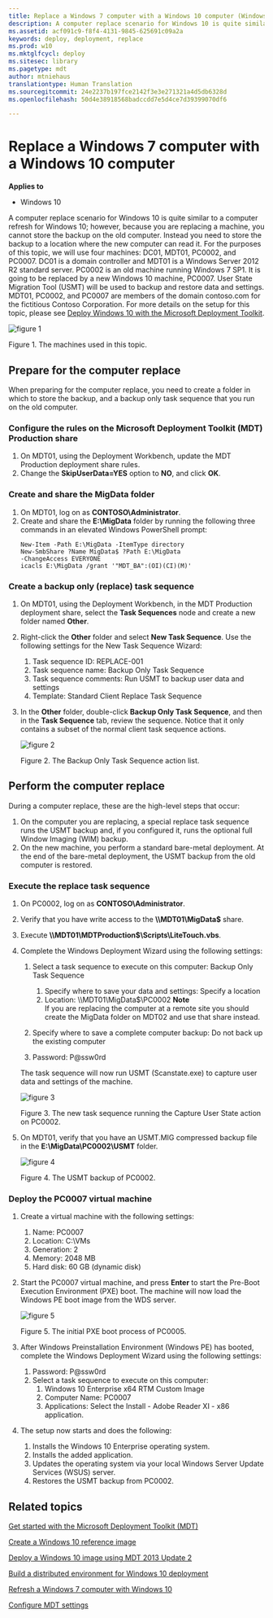 ```yaml
---
title: Replace a Windows 7 computer with a Windows 10 computer (Windows 10)
description: A computer replace scenario for Windows 10 is quite similar to a computer refresh for Windows 10; however, because you are replacing a machine, you cannot store the backup on the old computer.
ms.assetid: acf091c9-f8f4-4131-9845-625691c09a2a
keywords: deploy, deployment, replace
ms.prod: w10
ms.mktglfcycl: deploy
ms.sitesec: library
ms.pagetype: mdt
author: mtniehaus
translationtype: Human Translation
ms.sourcegitcommit: 24e2237b197fce2142f3e3e271321a4d5db6328d
ms.openlocfilehash: 50d4e38918568badccdd7e5d4ce7d39399070df6

---
```


# Replace a Windows 7 computer with a Windows 10 computer

**Applies to**
-   Windows 10

A computer replace scenario for Windows 10 is quite similar to a computer refresh for Windows 10; however, because you are replacing a machine, you cannot store the backup on the old computer. Instead you need to store the backup to a location where the new computer can read it.
For the purposes of this topic, we will use four machines: DC01, MDT01, PC0002, and PC0007. DC01 is a domain controller and MDT01 is a Windows Server 2012 R2 standard server. PC0002 is an old machine running Windows 7 SP1. It is going to be replaced by a new Windows 10 machine, PC0007. User State Migration Tool (USMT) will be used to backup and restore data and settings. MDT01, PC0002, and PC0007 are members of the domain contoso.com for the fictitious Contoso Corporation. For more details on the setup for this topic, please see [Deploy Windows 10 with the Microsoft Deployment Toolkit](deploy-windows-10-with-the-microsoft-deployment-toolkit.md#proof).

![figure 1](images/mdt-03-fig01.png)

Figure 1. The machines used in this topic.

## <a href="" id="sec01"></a>Prepare for the computer replace

When preparing for the computer replace, you need to create a folder in which to store the backup, and a backup only task sequence that you run on the old computer.

### Configure the rules on the Microsoft Deployment Toolkit (MDT) Production share

1.  On MDT01, using the Deployment Workbench, update the MDT Production deployment share rules.
2.  Change the **SkipUserData=YES** option to **NO**, and click **OK**.

### Create and share the MigData folder

1.  On MDT01, log on as **CONTOSO\\Administrator**.
2.  Create and share the **E:\\MigData** folder by running the following three commands in an elevated Windows PowerShell prompt:
    ``` syntax
    New-Item -Path E:\MigData -ItemType directory
    New-SmbShare ?Name MigData$ ?Path E:\MigData 
    -ChangeAccess EVERYONE
    icacls E:\MigData /grant '"MDT_BA":(OI)(CI)(M)'
    ```
### Create a backup only (replace) task sequence

1.  On MDT01, using the Deployment Workbench, in the MDT Production deployment share, select the **Task Sequences** node and create a new folder named **Other**.
2.  Right-click the **Other** folder and select **New Task Sequence**. Use the following settings for the New Task Sequence Wizard:
    1.  Task sequence ID: REPLACE-001
    2.  Task sequence name: Backup Only Task Sequence
    3.  Task sequence comments: Run USMT to backup user data and settings
    4.  Template: Standard Client Replace Task Sequence
3.  In the **Other** folder, double-click **Backup Only Task Sequence**, and then in the **Task Sequence** tab, review the sequence. Notice that it only contains a subset of the normal client task sequence actions.

    ![figure 2](images/mdt-03-fig02.png)

    Figure 2. The Backup Only Task Sequence action list.

## <a href="" id="sec02"></a>Perform the computer replace

During a computer replace, these are the high-level steps that occur:
1.  On the computer you are replacing, a special replace task sequence runs the USMT backup and, if you configured it, runs the optional full Window Imaging (WIM) backup.
2.  On the new machine, you perform a standard bare-metal deployment. At the end of the bare-metal deployment, the USMT backup from the old computer is restored.

### Execute the replace task sequence

1.  On PC0002, log on as **CONTOSO\\Administrator**.
2.  Verify that you have write access to the **\\\\MDT01\\MigData$** share.
3.  Execute **\\\\MDT01\\MDTProduction$\\Scripts\\LiteTouch.vbs**.
4.  Complete the Windows Deployment Wizard using the following settings:
    1.  Select a task sequence to execute on this computer: Backup Only Task Sequence
        1.  Specify where to save your data and settings: Specify a location
        2.  Location: \\\\MDT01\\MigData$\\PC0002 **Note**  
        If you are replacing the computer at a remote site you should create the MigData folder on MDT02 and use that share instead.
         
    2.  Specify where to save a complete computer backup: Do not back up the existing computer
    3.  Password: P@ssw0rd

    The task sequence will now run USMT (Scanstate.exe) to capture user data and settings of the machine.

    ![figure 3](images/mdt-03-fig03.png)

    Figure 3. The new task sequence running the Capture User State action on PC0002.

5.  On MDT01, verify that you have an USMT.MIG compressed backup file in the **E:\\MigData\\PC0002\\USMT** folder.

    ![figure 4](images/mdt-03-fig04.png)

    Figure 4. The USMT backup of PC0002.

### Deploy the PC0007 virtual machine

1.  Create a virtual machine with the following settings:
    1.  Name: PC0007
    2.  Location: C:\\VMs
    3.  Generation: 2
    4.  Memory: 2048 MB
    5.  Hard disk: 60 GB (dynamic disk)
2.  Start the PC0007 virtual machine, and press **Enter** to start the Pre-Boot Execution Environment (PXE) boot. The machine will now load the Windows PE boot image from the WDS server.

    ![figure 5](images/mdt-03-fig05.png)

    Figure 5. The initial PXE boot process of PC0005.

3.  After Windows Preinstallation Environment (Windows PE) has booted, complete the Windows Deployment Wizard using the following settings:
    1.  Password: P@ssw0rd
    2.  Select a task sequence to execute on this computer:
        1.  Windows 10 Enterprise x64 RTM Custom Image
        2.  Computer Name: PC0007
        3.  Applications: Select the Install - Adobe Reader XI - x86 application.
4.  The setup now starts and does the following:
    1.  Installs the Windows 10 Enterprise operating system.
    2.  Installs the added application.
    3.  Updates the operating system via your local Windows Server Update Services (WSUS) server.
    4.  Restores the USMT backup from PC0002.

## Related topics

[Get started with the Microsoft Deployment Toolkit (MDT)](get-started-with-the-microsoft-deployment-toolkit.md)

[Create a Windows 10 reference image](create-a-windows-10-reference-image.md)

[Deploy a Windows 10 image using MDT 2013 Update 2](deploy-a-windows-10-image-using-mdt.md)

[Build a distributed environment for Windows 10 deployment](build-a-distributed-environment-for-windows-10-deployment.md)

[Refresh a Windows 7 computer with Windows 10](refresh-a-windows-7-computer-with-windows-10.md)

[Configure MDT settings](configure-mdt-2013-settings.md)



<!--HONumber=Jun16_HO4-->


